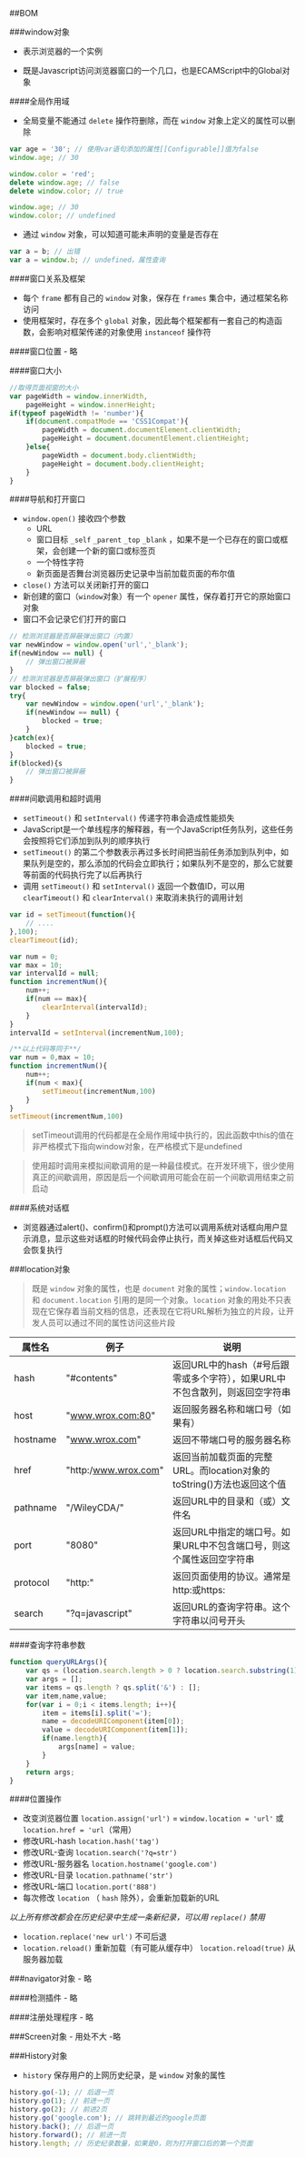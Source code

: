 ##BOM

###window对象

* 表示浏览器的一个实例

* 既是Javascript访问浏览器窗口的一个几口，也是ECAMScript中的Global对象

####全局作用域

- 全局变量不能通过 `delete` 操作符删除，而在 `window` 对象上定义的属性可以删除

```js
var age = '30'; // 使用var语句添加的属性[[Configurable]]值为false
window.age; // 30

window.color = 'red';
delete window.age; // false
delete window.color; // true

window.age; // 30
window.color; // undefined
```

- 通过 `window` 对象，可以知道可能未声明的变量是否存在

```js
var a = b; // 出错
var a = window.b; // undefined，属性查询
```

####窗口关系及框架

- 每个 `frame` 都有自己的 `window` 对象，保存在 `frames` 集合中，通过框架名称访问
- 使用框架时，存在多个 `global` 对象，因此每个框架都有一套自己的构造函数，会影响对框架传递的对象使用 `instanceof` 操作符

####窗口位置 - 略

####窗口大小

```js
//取得页面视窗的大小
var pageWidth = window.innerWidth,
	pageHeight = window.innerHeight;
if(typeof pageWidth != 'number'){
	if(document.compatMode == 'CSS1Compat'){
		pageWidth = document.documentElement.clientWidth;
		pageHeight = document.documentElement.clientHeight;
	}else{
		pageWidth = document.body.clientWidth;
		pageHeight = document.body.clientHeight;
	}
}
```

####导航和打开窗口

- `window.open()` 接收四个参数
	- URL
	- 窗口目标 `_self` `_parent` `_top` `_blank` ，如果不是一个已存在的窗口或框架，会创建一个新的窗口或标签页
	- 一个特性字符
	- 新页面是否舞台浏览器历史记录中当前加载页面的布尔值
- `close()` 方法可以关闭新打开的窗口
- 新创建的窗口（`window`对象）有一个 `opener` 属性，保存着打开它的原始窗口对象
- 窗口不会记录它们打开的窗口

```js
// 检测浏览器是否屏蔽弹出窗口（内置）
var newWindow = window.open('url','_blank');
if(newWindow == null) {
	// 弹出窗口被屏蔽
}
// 检测浏览器是否屏蔽弹出窗口（扩展程序）
var blocked = false;
try{
	var newWindow = window.open('url','_blank');
	if(newWindow == null) {
		blocked = true;
	}
}catch(ex){
	blocked = true;
}
if(blocked){s
	// 弹出窗口被屏蔽
}
```

####间歇调用和超时调用

- `setTimeout()` 和 `setInterval()` 传递字符串会造成性能损失
- JavaScript是一个单线程序的解释器，有一个JavaScript任务队列，这些任务会按照将它们添加到队列的顺序执行
- `setTimeout()` 的第二个参数表示再过多长时间把当前任务添加到队列中，如果队列是空的，那么添加的代码会立即执行；如果队列不是空的，那么它就要等前面的代码执行完了以后再执行
- 调用 `setTimeout()` 和 `setInterval()` 返回一个数值ID，可以用 `clearTimeout()` 和 `clearInterval()` 来取消未执行的调用计划

```js
var id = setTimeout(function(){
	// ....
},100);
clearTimeout(id);

var num = 0;
var max = 10;
var intervalId = null;
function incrementNum(){
	num++;
	if(num == max){
		clearInterval(intervalId);
	}
}
intervalId = setInterval(incrementNum,100);

/**以上代码等同于**/
var num = 0,max = 10;
function incrementNum(){
	num++;
	if(num < max){
		setTimeout(incrementNum,100)
	}
}
setTimeout(incrementNum,100)
```

> setTimeout调用的代码都是在全局作用域中执行的，因此函数中this的值在非严格模式下指向window对象，在严格模式下是undefined

> 使用超时调用来模拟间歇调用的是一种最佳模式。在开发环境下，很少使用真正的间歇调用，原因是后一个间歇调用可能会在前一个间歇调用结束之前启动

####系统对话框

- 浏览器通过alert()、confirm()和prompt()方法可以调用系统对话框向用户显示消息，显示这些对话框的时候代码会停止执行，而关掉这些对话框后代码又会恢复执行

###location对象

> 既是 `window` 对象的属性，也是 `document` 对象的属性；`window.location` 和 `document.location` 引用的是同一个对象。`location` 对象的用处不只表现在它保存着当前文档的信息，还表现在它将URL解析为独立的片段，让开发人员可以通过不同的属性访问这些片段


|属性名|例子|说明|
|----|----|----|
|hash|	"#contents"|	返回URL中的hash（#号后跟零或多个字符），如果URL中不包含散列，则返回空字符串|
|host|	"www.wrox.com:80"|	返回服务器名称和端口号（如果有）|
|hostname|	"www.wrox.com"|	返回不带端口号的服务器名称|
|href|	"http:/www.wrox.com"|	返回当前加载页面的完整URL。而location对象的toString()方法也返回这个值|
|pathname|	"/WileyCDA/"|	返回URL中的目录和（或）文件名|
|port|	"8080"|	返回URL中指定的端口号。如果URL中不包含端口号，则这个属性返回空字符串|
|protocol|	"http:"|	返回页面使用的协议。通常是http:或https:|
|search|	"?q=javascript"|	返回URL的查询字符串。这个字符串以问号开头|

####查询字符串参数

```js
function queryURLArgs(){
	var qs = (location.search.length > 0 ? location.search.substring(1) : "");
	var args = [];
	var items = qs.length ? qs.split('&') : [];
	var item,name,value;
	for(var i = 0;i < items.length; i++){
		item = items[i].split('=');
		name = decodeURIComponent(item[0]);
		value = decodeURIComponent(item[1]);
		if(name.length){
			args[name] = value;
		}
	}
	return args;
}
```

####位置操作

- 改变浏览器位置 `location.assign('url')` = `window.location = 'url'` 或 `location.href = 'url`（常用）
- 修改URL-hash `location.hash('tag')`
- 修改URL-查询 `location.search('?q=str')`
- 修改URL-服务器名 `location.hostname('google.com')`
- 修改URL-目录 `location.pathname('str')`
- 修改URL-端口 `location.port('888')`
- 每次修改 `location` （ `hash` 除外），会重新加载新的URL

*以上所有修改都会在历史纪录中生成一条新纪录，可以用 `replace()` 禁用*
- `location.replace('new url')` 不可后退
- `location.reload()` 重新加载（有可能从缓存中） `location.reload(true)` 从服务器加载

###navigator对象 - 略

####检测插件 - 略

####注册处理程序 - 略

###Screen对象 - 用处不大 -略

###History对象

- `history` 保存用户的上网历史纪录，是 `window` 对象的属性

```js
history.go(-1); // 后退一页
history.go(1); // 前进一页
history.go(2); // 前进2页
history.go('google.com'); // 跳转到最近的google页面
history.back(); // 后退一页
history.forward(); // 前进一页
history.length; // 历史纪录数量，如果是0，则为打开窗口后的第一个页面
```